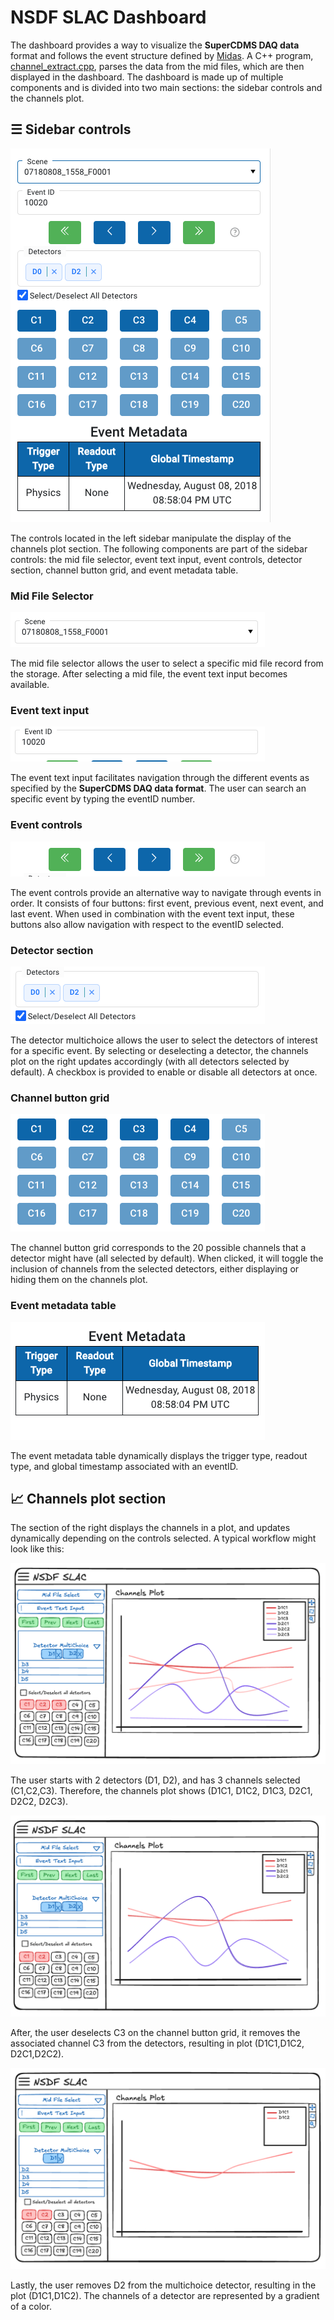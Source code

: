 # NSDF SLAC Dashboard

The dashboard provides a way to visualize the **SuperCDMS DAQ data** format and follows the event structure defined by [Midas](https://daq00.triumf.ca/MidasWiki/index.php/Event_Structure). A C++ program, [channel_extract.cpp](../channel_extract.cpp), parses the data from the mid files, which are then displayed in the dashboard. The dashboard is made up of multiple components and is divided into two main sections: the sidebar controls and the channels plot.

## ☰ Sidebar controls

![sidebar_controls](../assets/dashboard/leftsidebar.png)

The controls located in the left sidebar manipulate the display of the channels plot section. The following components are part of the sidebar controls: the mid file selector, event text input, event controls, detector section, channel button grid, and event metadata table.

### Mid File Selector

![mid_file_selector](../assets/dashboard/midfileselect_section.png)

The mid file selector allows the user to select a specific mid file record from the storage. After selecting a mid file, the event text input becomes available.

### Event text input

![event_text_input](../assets/dashboard/eventtextinput_section.png)

The event text input facilitates navigation through the different events as specified by the **SuperCDMS DAQ data format**. The user can search an specific event by typing the eventID number.

### Event controls

![event_controls](../assets/dashboard/eventcontrols_section.png)

The event controls provide an alternative way to navigate through events in order. It consists of four buttons: first event, previous event, next event, and last event. When used in combination with the event text input, these buttons also allow navigation with respect to the eventID selected.

### Detector section

![detectormultichoice](../assets/dashboard/multichoicedetectors_section.png)

The detector multichoice allows the user to select the detectors of interest for a specific event. By selecting or deselecting a detector, the channels plot on the right updates accordingly (with all detectors selected by default). A checkbox is provided to enable or disable all detectors at once.

### Channel button grid

![channel_button_grid](../assets/dashboard/channelgrid_section.png)

The channel button grid corresponds to the 20 possible channels that a detector might have (all selected by default). When clicked, it will toggle the inclusion of channels from the selected detectors, either displaying or hiding them on the channels plot.

### Event metadata table

![event_metadata_table](../assets/dashboard/eventmetadata_section.png)

The event metadata table dynamically displays the trigger type, readout type, and global timestamp associated with an eventID.

## 📈 Channels plot section

The section of the right displays the channels in a plot, and updates dynamically depending on the controls selected. A typical workflow might look like this:

![dashboard_workflow_1](../assets/dashboard/UI_SLAC_1.png)

The user starts with 2 detectors (D1, D2), and has 3 channels selected (C1,C2,C3). Therefore, the channels plot shows (D1C1, D1C2, D1C3, D2C1, D2C2, D2C3).

![dashboard_workflow_2](../assets/dashboard/UI_SLAC_2.png)

After, the user deselects C3 on the channel button grid, it removes the associated channel C3 from the detectors, resulting in plot (D1C1,D1C2, D2C1,D2C2).

![dashboard_workflow_3](../assets/dashboard/UI_SLAC_3.png)

Lastly, the user removes D2 from the multichoice detector, resulting in the plot (D1C1,D1C2). The channels of a detector are represented by a gradient of a color.
